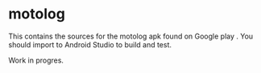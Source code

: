 # motolog
This contains the sources for the motolog apk found on Google play . 
You should import to Android Studio to build and test.

Work in progres.
